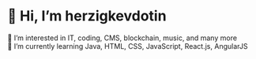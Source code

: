 # 👋 Hi, I’m herzigkevdotin <br>
👀 I’m interested in IT, coding, CMS, blockchain, music, and many more <br>
🌱 I’m currently learning Java, HTML, CSS, JavaScript, React.js, AngularJS

<object id="myBadge" data="https://img.shields.io/badge/email-brightgreen?style=flat-square&logo=minutemailer&logoColor=ffffff&link=mailto%3Amail%40herzigkev.in" type="image/svg+xml"></object>
